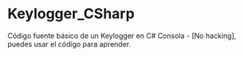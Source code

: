 # Keylogger_CSharp
Código fuente básico de un Keylogger en C# Consola - [No hacking], puedes usar el código para aprender.
